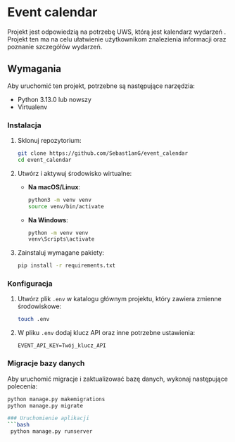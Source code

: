 # Event calendar

Projekt jest odpowiedzią na potrzebę UWS, którą jest kalendarz wydarzeń . Projekt ten ma na celu ułatwienie użytkownikom znalezienia informacji oraz poznanie szczegółów wydarzeń.

## Wymagania

Aby uruchomić ten projekt, potrzebne są następujące narzędzia:

- Python 3.13.0 lub nowszy
- Virtualenv

### Instalacja

1. Sklonuj repozytorium:
    ```bash
    git clone https://github.com/Sebast1anG/event_calendar
    cd event_calendar
    ```

2. Utwórz i aktywuj środowisko wirtualne:

    - **Na macOS/Linux**:
      ```bash
      python3 -m venv venv
      source venv/bin/activate
      ```

    - **Na Windows**:
      ```bash
      python -m venv venv
      venv\Scripts\activate
      ```

3. Zainstaluj wymagane pakiety:
    ```bash
    pip install -r requirements.txt
    ```

### Konfiguracja

1. Utwórz plik `.env` w katalogu głównym projektu, który zawiera zmienne środowiskowe:
    ```bash
    touch .env
    ```

2. W pliku `.env` dodaj klucz API oraz inne potrzebne ustawienia:
    ```env
    EVENT_API_KEY=Twój_klucz_API
    ```

### Migracje bazy danych

Aby uruchomić migracje i zaktualizować bazę danych, wykonaj następujące polecenia:

```bash
python manage.py makemigrations
python manage.py migrate

### Uruchomienie aplikacji
```bash
 python manage.py runserver
